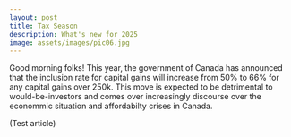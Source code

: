 ```yaml
---
layout: post
title: Tax Season
description: What's new for 2025
image: assets/images/pic06.jpg
---
```


Good morning folks!
This year, the government of Canada has announced that the inclusion rate for capital gains will increase from 50% to 66% for any capital gains over 250k. This move is expected to be detrimental to would-be-investors and comes over increasingly discourse over the econommic situation and affordabilty crises in Canada. 

(Test article)